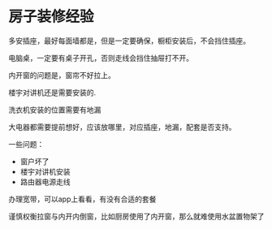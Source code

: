# 房子装修经验

多安插座，最好每面墙都是，但是一定要确保，橱柜安装后，不会挡住插座。

电脑桌，一定要有桌子开孔，否则走线会挡住抽屉打不开。

内开窗的问题是，窗帘不好拉上。

楼宇对讲机还是需要安装的.

洗衣机安装的位置需要有地漏

大电器都需要提前想好，应该放哪里，对应插座，地漏，配套是否支持。

一些问题：

* 窗户坏了
* 楼宇对讲机安装
* 路由器电源走线

办理宽带，可以app上看看，有没有合适的套餐

谨慎权衡拉窗与内开内倒窗，比如厨房使用了内开窗，那么就难使用水盆置物架了